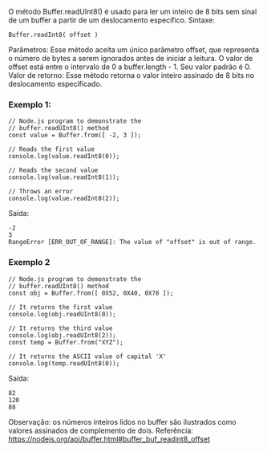 O método Buffer.readUInt8() é usado para ler um inteiro de 8 bits sem sinal de um buffer a partir de um deslocamento específico. 
Sintaxe:
```
Buffer.readInt8( offset )
```

Parâmetros: Esse método aceita um único parâmetro offset, que representa o número de bytes a serem ignorados antes de iniciar a leitura. O valor de offset está entre o intervalo de 0 a buffer.length - 1. Seu valor padrão é 0. Valor de retorno: Esse método retorna o valor inteiro assinado de 8 bits no deslocamento especificado. 
### Exemplo 1:
```node
// Node.js program to demonstrate the
// buffer.readUInt8() method
const value = Buffer.from([ -2, 3 ]);

// Reads the first value
console.log(value.readInt8(0));

// Reads the second value
console.log(value.readInt8(1));

// Throws an error
console.log(value.readInt8(2));
```
Saída:
```
-2
3
RangeError [ERR_OUT_OF_RANGE]: The value of "offset" is out of range.
```

### Exemplo 2
```node
// Node.js program to demonstrate the
// buffer.readUInt8() method
const obj = Buffer.from([ 0X52, 0X40, 0X78 ]);

// It returns the first value
console.log(obj.readUInt8(0));

// It returns the third value
console.log(obj.readUInt8(2));
const temp = Buffer.from("XYZ");

// It returns the ASCII value of capital 'X'
console.log(temp.readUInt8(0));
```
Saída:
```
82
120
88
```

Observação: os números inteiros lidos no buffer são ilustrados como valores assinados de complemento de dois. Referência: https://nodejs.org/api/buffer.html#buffer_buf_readint8_offset

